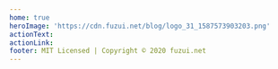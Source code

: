 ```yaml
---
home: true
heroImage: 'https://cdn.fuzui.net/blog/logo_31_1587573903203.png'
actionText: 
actionLink: 
footer: MIT Licensed | Copyright © 2020 fuzui.net
---
```


